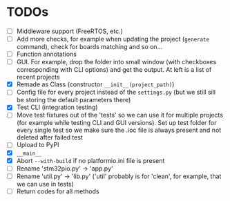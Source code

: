 # TODOs
 - [ ] Middleware support (FreeRTOS, etc.)
 - [ ] Add more checks, for example when updating the project (`generate` command), check for boards matching and so on...
 - [ ] Function annotations
 - [ ] GUI. For example, drop the folder into small window (with checkboxes corresponding with CLI options) and get the output. At left is a list of recent projects
 - [x] Remade as Class (constructor `__init__(project_path)`)
 - [ ] Config file for every project instead of the `settings.py` (but we still sill be storing the default parameters there)
 - [x] Test CLI (integration testing)
 - [ ] Move test fixtures out of the 'tests' so we can use it for multiple projects (for example while testing CLI and GUI versions). Set up test folder for every single test so we make sure the .ioc file is always present and not deleted after failed test
 - [ ] Upload to PyPI
 - [x] `__main__`
 - [x] Abort `--with-build` if no platformio.ini file is present
 - [ ] Rename 'stm32pio.py' -> 'app.py'
 - [ ] Rename 'util.py' -> 'lib.py' ('util' probably is for 'clean', for example, that we can use in tests)
 - [ ] Return codes for all methods
